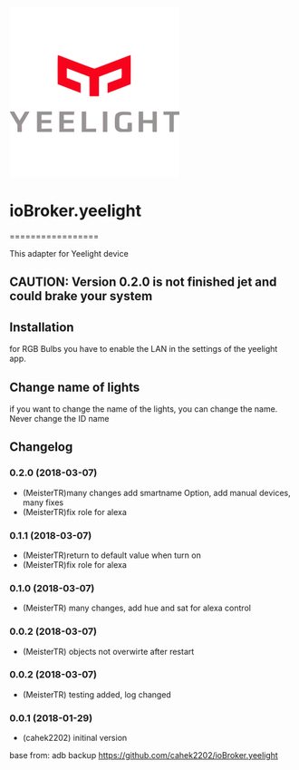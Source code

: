 ![Logo](admin/yeelight.png)
# ioBroker.yeelight
=================

This adapter for Yeelight device

## CAUTION: Version 0.2.0 is not finished jet and could brake your system

## Installation
for RGB Bulbs you have to enable the LAN in the settings of the yeelight app.

## Change name of lights
if you want to change the name of the lights, you can change the name. Never change the ID name

## Changelog
### 0.2.0 (2018-03-07)
* (MeisterTR)many changes add smartname Option, add manual devices, many fixes
* (MeisterTR)fix role for alexa
### 0.1.1 (2018-03-07)
* (MeisterTR)return to default value when turn on
* (MeisterTR)fix role for alexa
### 0.1.0 (2018-03-07)
* (MeisterTR) many changes, add hue and sat for alexa control
### 0.0.2 (2018-03-07)
* (MeisterTR) objects not overwirte after restart
### 0.0.2 (2018-03-07)
* (MeisterTR) testing added, log changed
### 0.0.1 (2018-01-29)
* (cahek2202) initinal version



base from: adb backup https://github.com/cahek2202/ioBroker.yeelight